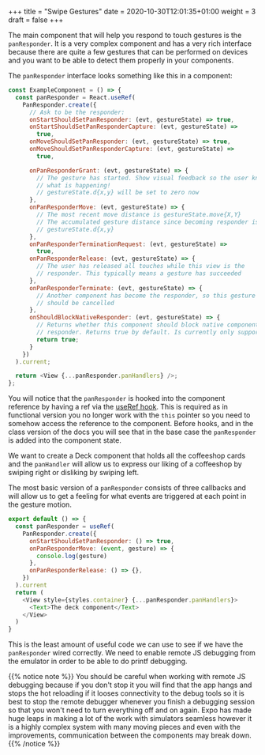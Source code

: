+++
title = "Swipe Gestures"
date = 2020-10-30T12:01:35+01:00
weight = 3
draft = false
+++

The main component that will help you respond to touch gestures is the `panResponder`. It is a very complex component
and has a very rich interface because there are quite a few gestures that can be performed on devices and you want to be
able to detect them properly in your components.

The `panResponder` interface looks something like this in a component:

```js
const ExampleComponent = () => {
  const panResponder = React.useRef(
    PanResponder.create({
      // Ask to be the responder:
      onStartShouldSetPanResponder: (evt, gestureState) => true,
      onStartShouldSetPanResponderCapture: (evt, gestureState) =>
        true,
      onMoveShouldSetPanResponder: (evt, gestureState) => true,
      onMoveShouldSetPanResponderCapture: (evt, gestureState) =>
        true,

      onPanResponderGrant: (evt, gestureState) => {
        // The gesture has started. Show visual feedback so the user knows
        // what is happening!
        // gestureState.d{x,y} will be set to zero now
      },
      onPanResponderMove: (evt, gestureState) => {
        // The most recent move distance is gestureState.move{X,Y}
        // The accumulated gesture distance since becoming responder is
        // gestureState.d{x,y}
      },
      onPanResponderTerminationRequest: (evt, gestureState) =>
        true,
      onPanResponderRelease: (evt, gestureState) => {
        // The user has released all touches while this view is the
        // responder. This typically means a gesture has succeeded
      },
      onPanResponderTerminate: (evt, gestureState) => {
        // Another component has become the responder, so this gesture
        // should be cancelled
      },
      onShouldBlockNativeResponder: (evt, gestureState) => {
        // Returns whether this component should block native components from becoming the JS
        // responder. Returns true by default. Is currently only supported on android.
        return true;
      }
    })
  ).current;

  return <View {...panResponder.panHandlers} />;
};
```

You will notice that the `panResponder` is hooked into the component reference by having a ref via the [useRef hook](https://reactjs.org/docs/hooks-reference.html#useref).
This is required as in functional version you no longer work with the `this` pointer so you need to somehow access the
reference to the component. Before hooks, and in the class version of the docs you will see that in the base case the
`panResponder` is added into the component state.

We want to create a Deck component that holds all the coffeeshop cards and the `panHandler` will allow us to express our
liking of a coffeeshop by swiping right or disliking by swiping left.

The most basic version of a `panResponder` consists of three callbacks and will allow us to get a feeling for what
events are triggered at each point in the gesture motion.

```js
export default () => {
  const panResponder = useRef(
    PanResponder.create({
      onStartShouldSetPanResponder: () => true,
      onPanResponderMove: (event, gesture) => {
        console.log(gesture)
      },
      onPanResponderRelease: () => {},
    })
  ).current
  return (
    <View style={styles.container} {...panResponder.panHandlers}>
      <Text>The deck component</Text>
    </View>
  )
}
```

This is the least amount of useful code we can use to see if we have the `panResponder` wired correctly. We need to
enable remote JS debugging from the emulator in order to be able to do printf debugging.

{{% notice note %}}
You should be careful when working with remote JS debugging because if you don't stop it you will find that the app
hangs and stops the hot reloading if it looses connectivity to the debug tools so it is best to stop the remote debugger
whenever you finish a debugging session so that you won't need to turn everything off and on again. Expo has made huge
leaps in making a lot of the work with simulators seamless however it is a highly complex system with many moving pieces
and even with the improvements, communication between the components may break down.
{{% /notice %}}
